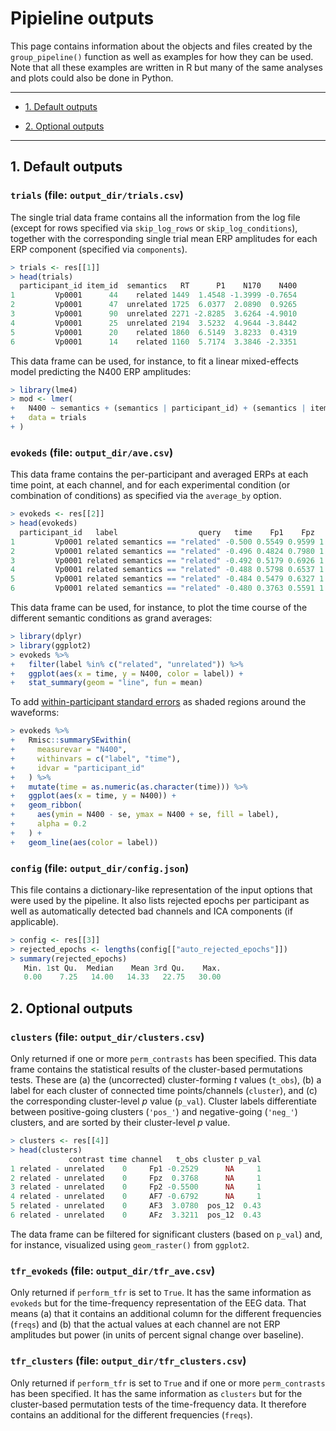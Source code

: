 # Pipieline outputs

This page contains information about the objects and files created by the `group_pipeline()` function as well as examples for how they can be used.
Note that all these examples are written in R but many of the same analyses and plots could also be done in Python.

---

* [1. Default outputs](#1-default-outputs)

* [2. Optional outputs](#2-optional-outputs)

---

## 1. Default outputs

### **`trials` (file: `output_dir/trials.csv`)**

The single trial data frame contains all the information from the log file (except for rows specified via `skip_log_rows` or `skip_log_conditions`), together with the corresponding single trial mean ERP amplitudes for each ERP component (specified via `components`).

```r
> trials <- res[[1]]
> head(trials)                                                                            
  participant_id item_id  semantics   RT      P1    N170    N400
1         Vp0001      44    related 1449  1.4548 -1.3999 -0.7654
2         Vp0001      47  unrelated 1725  6.0377  2.0890  0.9265
3         Vp0001      90  unrelated 2271 -2.8285  3.6264 -4.9010
4         Vp0001      25  unrelated 2194  3.5232  4.9644 -3.8442
5         Vp0001      20    related 1860  6.5149  3.8233  0.4319
6         Vp0001      14    related 1160  5.7174  3.3846 -2.3351
```

This data frame can be used, for instance, to fit a linear mixed-effects model predicting the N400 ERP amplitudes:

```r
> library(lme4)
> mod <- lmer(
+   N400 ~ semantics + (semantics | participant_id) + (semantics | item_id),
+   data = trials
+ )
```

### **`evokeds` (file: `output_dir/ave.csv`)**

This data frame contains the per-participant and averaged ERPs at each time point, at each channel, and for each experimental condition (or combination of conditions) as specified via the `average_by` option.

```r
> evokeds <- res[[2]]
> head(evokeds)     
  participant_id   label                  query   time    Fp1    Fpz    Fp2 ...
1         Vp0001 related semantics == "related" -0.500 0.5549 0.9599 1.3789 ...
2         Vp0001 related semantics == "related" -0.496 0.4824 0.7980 1.2616 ...
3         Vp0001 related semantics == "related" -0.492 0.5179 0.6926 1.1960 ...
4         Vp0001 related semantics == "related" -0.488 0.5798 0.6537 1.1883 ...
5         Vp0001 related semantics == "related" -0.484 0.5479 0.6327 1.1621 ...
6         Vp0001 related semantics == "related" -0.480 0.3763 0.5591 1.0230 ...
```

This data frame can be used, for instance, to plot the time course of the different semantic conditions as grand averages:

```r
> library(dplyr)
> library(ggplot2)
> evokeds %>%
+   filter(label %in% c("related", "unrelated")) %>%
+   ggplot(aes(x = time, y = N400, color = label)) +
+   stat_summary(geom = "line", fun = mean)    
```

To add [within-participant standard errors](http://www.cookbook-r.com/Graphs/Plotting_means_and_error_bars_(ggplot2)/#error-bars-for-within-subjects-variables) as shaded regions around the waveforms:

```r
> evokeds %>%
+   Rmisc::summarySEwithin(
+     measurevar = "N400",
+     withinvars = c("label", "time"),
+     idvar = "participant_id"
+   ) %>%
+   mutate(time = as.numeric(as.character(time))) %>%
+   ggplot(aes(x = time, y = N400)) +
+   geom_ribbon(
+     aes(ymin = N400 - se, ymax = N400 + se, fill = label),
+     alpha = 0.2
+   ) +
+   geom_line(aes(color = label))
```

### **`config` (file: `output_dir/config.json`)**

This file contains a dictionary-like representation of the input options that were used by the pipeline.
It also lists rejected epochs per participant as well as automatically detected bad channels and ICA components (if applicable).

```r
> config <- res[[3]]
> rejected_epochs <- lengths(config[["auto_rejected_epochs"]])
> summary(rejected_epochs)  
   Min. 1st Qu.  Median    Mean 3rd Qu.    Max. 
   0.00    7.25   14.00   14.33   22.75   30.00 
```

## 2. Optional outputs

### **`clusters` (file: `output_dir/clusters.csv`)**

Only returned if one or more `perm_contrasts` has been specified.
This data frame contains the statistical results of the cluster-based permutations tests.
These are (a) the (uncorrected) cluster-forming *t* values (`t_obs`), (b) a label for each cluster of connected time points/channels (`cluster`), and (c) the corresponding cluster-level *p* value (`p_val`).
Cluster labels differentiate between positive-going clusters (`'pos_'`) and negative-going (`'neg_'`) clusters, and are sorted by their cluster-level *p* value.

```r
> clusters <- res[[4]]
> head(clusters)  
             contrast time channel   t_obs cluster p_val
1 related - unrelated    0     Fp1 -0.2529      NA     1
2 related - unrelated    0     Fpz  0.3768      NA     1
3 related - unrelated    0     Fp2 -0.5500      NA     1
4 related - unrelated    0     AF7 -0.6792      NA     1
5 related - unrelated    0     AF3  3.0780  pos_12  0.43
6 related - unrelated    0     AFz  3.3211  pos_12  0.43  
```

The data frame can be filtered for significant clusters (based on `p_val`) and, for instance, visualized using `geom_raster()` from `ggplot2`.

### **`tfr_evokeds` (file: `output_dir/tfr_ave.csv`)**

Only returned if `perform_tfr` is set to `True`.
It has the same information as `evokeds` but for the time-frequency representation of the EEG data.
That means (a) that it contains an additional column for the different frequencies (`freqs`) and (b) that the actual values at each channel are not ERP amplitudes but power (in units of percent signal change over baseline).

### **`tfr_clusters` (file: `output_dir/tfr_clusters.csv`)**

Only returned if `perform_tfr` is set to `True` and if one or more `perm_contrasts` has been specified.
It has the same information as `clusters` but for the cluster-based permutation tests of the time-frequency data.
It therefore contains an additional for the different frequencies (`freqs`).
